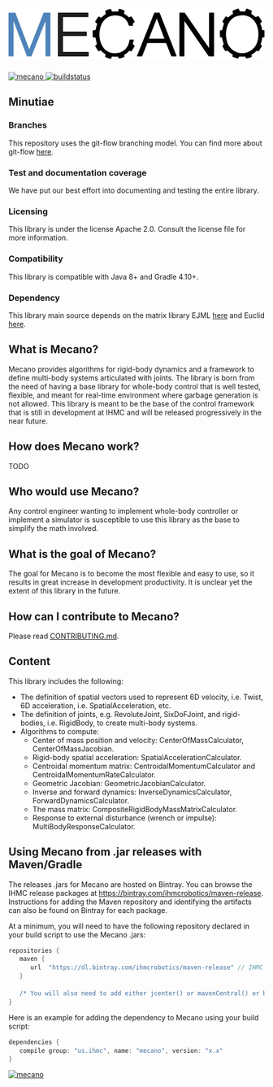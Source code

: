 # ![Mecano](logo/Mecano.png)
[ ![mecano](https://api.bintray.com/packages/ihmcrobotics/maven-release/mecano/images/download.svg) ](https://bintray.com/ihmcrobotics/maven-release/mecano/_latestVersion)
[ ![buildstatus](https://bamboo.ihmc.us/plugins/servlet/wittified/build-status/LIBS-MECANO)](https://bamboo.ihmc.us/plugins/servlet/wittified/build-status/LIBS-MECANO)

## Minutiae

### Branches
This repository uses the git-flow branching model. You can find more about git-flow [here](https://www.atlassian.com/git/tutorials/comparing-workflows/feature-branch-workflow).

### Test and documentation coverage
We have put our best effort into documenting and testing the entire library. 

### Licensing
This library is under the license Apache 2.0. Consult the license file for more information.

### Compatibility
This library is compatible with Java 8+ and Gradle 4.10+.

### Dependency
This library main source depends on the matrix library EJML [here](http://ejml.org/) and Euclid [here](https://github.com/ihmcrobotics/euclid).

## What is Mecano?
Mecano provides algorithms for rigid-body dynamics and a framework to define multi-body systems articulated with joints.
The library is born from the need of having a base library for whole-body control that is well tested, flexible, and meant for real-time environment where garbage generation is not allowed.
This library is meant to be the base of the control framework that is still in development at IHMC and will be released progressively in the near future.

## How does Mecano work?
TODO

## Who would use Mecano?
Any control engineer wanting to implement whole-body controller or implement a simulator is susceptible to use this library as the base to simplify the math involved.

## What is the goal of Mecano?
The goal for Mecano is to become the most flexible and easy to use, so it results in great increase in development productivity. 
It is unclear yet the extent of this library in the future.

## How can I contribute to Mecano?
Please read [CONTRIBUTING.md](https://github.com/ihmcrobotics/mecano/blob/develop/CONTRIBUTING.md).

## Content
This library includes the following:
- The definition of spatial vectors used to represent 6D velocity, i.e. Twist, 6D acceleration, i.e. SpatialAcceleration, etc.
- The definition of joints, e.g. RevoluteJoint, SixDoFJoint, and rigid-bodies, i.e. RigidBody, to create multi-body systems.
- Algorithms to compute:
	- Center of mass position and velocity: CenterOfMassCalculator, CenterOfMassJacobian.
	- Rigid-body spatial acceleration: SpatialAccelerationCalculator.
	- Centroidal momentum matrix: CentroidalMomentumCalculator and CentroidalMomentumRateCalculator.
	- Geometric Jacobian: GeometricJacobianCalculator.
	- Inverse and forward dynamics: InverseDynamicsCalculator, ForwardDynamicsCalculator.
	- The mass matrix: CompositeRigidBodyMassMatrixCalculator.
	- Response to external disturbance (wrench or impulse): MultiBodyResponseCalculator.

## Using Mecano from .jar releases with Maven/Gradle
The releases .jars for Mecano are hosted on Bintray.
You can browse the IHMC release packages at https://bintray.com/ihmcrobotics/maven-release.
Instructions for adding the Maven repository and identifying the artifacts can also be found on Bintray for each package.

At a minimum, you will need to have the following repository declared in your build script to use the Mecano .jars:

```gradle
repositories {
   maven {
      url  "https://dl.bintray.com/ihmcrobotics/maven-release" // IHMC Code releases
   }

   /* You will also need to add either jcenter() or mavenCentral() or both, depending on your preference */
}
```

Here is an example for adding the dependency to Mecano using your build script:

```gradle
dependencies {
   compile group: "us.ihmc", name: "mecano", version: "x.x"
}
```
[ ![mecano](https://api.bintray.com/packages/ihmcrobotics/maven-release/mecano/images/download.svg) ](https://bintray.com/ihmcrobotics/maven-release/mecano/_latestVersion)
